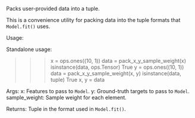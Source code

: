 Packs user-provided data into a tuple.

This is a convenience utility for packing data into the tuple formats
that `Model.fit()` uses.

Usage:

Standalone usage:

>>> x = ops.ones((10, 1))
>>> data = pack_x_y_sample_weight(x)
>>> isinstance(data, ops.Tensor)
True
>>> y = ops.ones((10, 1))
>>> data = pack_x_y_sample_weight(x, y)
>>> isinstance(data, tuple)
True
>>> x, y = data

Args:
    x: Features to pass to `Model`.
    y: Ground-truth targets to pass to `Model`.
    sample_weight: Sample weight for each element.

Returns:
    Tuple in the format used in `Model.fit()`.
